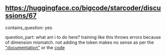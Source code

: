 ## https://huggingface.co/bigcode/starcoder/discussions/67

contains_question: yes

question_part: what am i to do here?
training like this throws errors because of dimension mismatch.
not adding the token makes no sense as per the ["documentation"](https://huggingface.co/blog/starchat-alpha) or the [code](https://github.com/bigcode-project/starcoder/blob/main/chat/dialogues.py#L45-L54)